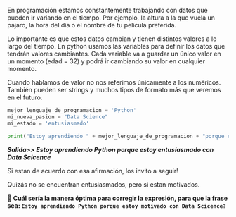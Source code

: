 En programación estamos constantemente trabajando con datos que pueden ir variando en el tiempo. Por ejemplo, la altura a la que vuela un pájaro, la hora del día o el nombre de tu película preferida.

Lo importante es que estos datos cambian y tienen distintos valores  a lo largo del tiempo. En python usamos las variables para definir los datos que tendrán valores cambiantes. Cada variable va a guardar un único valor en un momento (edad = 32) y podrá ir cambiando su valor en cualquier momento.

Cuando hablamos de valor no nos referimos únicamente a los numéricos. También pueden ser strings y muchos tipos de formato más que veremos en el futuro.

``` python
mejor_lenguaje_de_programacion = 'Python'
mi_nueva_pasion = "Data Science"
mi_estado = 'entusiasmado'

print("Estoy aprendiendo " + mejor_lenguaje_de_programacion + "porque estoy  "+ mi_estado + "con " + mi_nueva_pasion)
```
**_Salida>> Estoy aprendiendo Python porque estoy entusiasmado con Data Scicence_**

Si estan de acuerdo con esa afirmación, los invito a seguir!

Quizás no se encuentran entusiasmados, pero si estan motivados.

:memo: **Cuál sería la manera óptima para corregir la expresión, para que la frase sea: `Estoy aprendiendo Python porque estoy motivado con Data Scicence?`**

